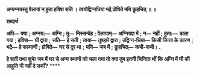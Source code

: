 **अप्यग्नयस्तु वेलायां न हुता हविषा सति ।** **त्वयोद्विग्नधिया भद्रे प्रोषिते मयि कॢहचित् ॥ ॥** 

**शब्दार्थ** 

**अपि—** **क्या** **; अग्नय:—** **अग्नि** **; तु—** **निस्सन्देह** **; वेलायाम्—** **अग्नियज्ञ में** **; न—** **नहीं** **; हुता:—** **डाला गया** **; हविषा—** **घी द्वारा** **;** **सति—** **हे सती** **; त्वया—** **तुश्हारे द्वारा** **; उद्विग्न-धिया—** **किसी चिन्ता के कारण** **; भद्रे—** **हे कल्याणी** **; प्रोषिते—** **घर से दूर था** **;** **मयि—** **जब मैं** **; कॢहचित्—** **कभी-कभी।** **.** 

**हे सती तथा शुभे! जब मैं घर से अन्य स्थानों को चला गया तो क्या तुम इतनी चिन्तित थीं** **कि अग्नि में घी की आहुति भी नहीं दे सकीं?** **** 
